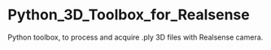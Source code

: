 # Python_3D_Toolbox_for_Realsense
Python toolbox, to process and acquire .ply 3D files with Realsense camera. 
